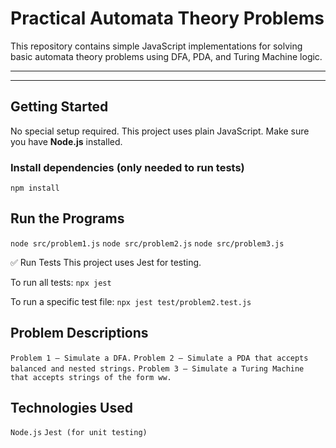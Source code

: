# Practical Automata Theory Problems

This repository contains simple JavaScript implementations for solving basic automata theory problems using DFA, PDA, and Turing Machine logic.

---


---

##  Getting Started

No special setup required. This project uses plain JavaScript. Make sure you have **Node.js** installed.

### Install dependencies (only needed to run tests)

```npm install```

## Run the Programs
```node src/problem1.js```
```node src/problem2.js```
```node src/problem3.js```

✅ Run Tests
This project uses Jest for testing.

To run all tests:
```npx jest```

To run a specific test file:
```npx jest test/problem2.test.js```

## Problem Descriptions
```Problem 1 – Simulate a DFA.```
```Problem 2 – Simulate a PDA that accepts balanced and nested strings.```
```Problem 3 – Simulate a Turing Machine that accepts strings of the form ww.```

## Technologies Used
```Node.js```
```Jest (for unit testing)```

